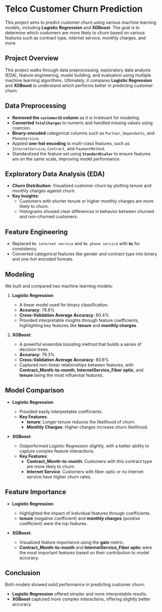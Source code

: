 # Telco Customer Churn Prediction

This project aims to predict customer churn using various machine learning models, including **Logistic Regression** and **XGBoost**. The goal is to determine which customers are more likely to churn based on various features such as contract type, internet service, monthly charges, and more.

## Project Overview

This project walks through data preprocessing, exploratory data analysis (EDA), feature engineering, model building, and evaluation using multiple machine learning algorithms. Ultimately, it compares **Logistic Regression** and **XGBoost** to understand which performs better in predicting customer churn.

## Data Preprocessing

- **Removed the `customerID` column** as it is irrelevant for modeling.
- **Converted `TotalCharges`** to numeric and handled missing values using coercion.
- **Binary-encoded** categorical columns such as `Partner`, `Dependents`, and `PhoneService`.
- Applied **one-hot encoding** to multi-class features, such as `InternetService`, `Contract`, and `PaymentMethod`.
- Standardized the feature set using **`StandardScaler`** to ensure features are on the same scale, improving model performance.

## Exploratory Data Analysis (EDA)

- **Churn Distribution**: Visualized customer churn by plotting tenure and monthly charges against churn.
- **Key Insights**:
  - Customers with shorter tenure or higher monthly charges are more likely to churn.
  - Histograms showed clear differences in behavior between churned and non-churned customers.

## Feature Engineering

- Replaced `No internet service` and `No phone service` with **`No`** for consistency.
- Converted categorical features like gender and contract type into binary and one-hot encoded formats.

## Modeling

We built and compared two machine learning models:

1. **Logistic Regression**:
   - A linear model used for binary classification.
   - **Accuracy**: 78.8%
   - **Cross-Validation Average Accuracy**: 80.4%
   - Provided interpretable insights through feature coefficients, highlighting key features like **tenure** and **monthly charges**.

2. **XGBoost**:
   - A powerful ensemble boosting method that builds a series of decision trees.
   - **Accuracy**: 79.3%
   - **Cross-Validation Average Accuracy**: 80.6%
   - Captured non-linear relationships between features, with **Contract_Month-to-month**, **InternetService_Fiber optic**, and **tenure** being the most influential features.

## Model Comparison

- **Logistic Regression**:
  - Provided easily interpretable coefficients.
  - **Key Features**:
    - **tenure**: Longer tenure reduces the likelihood of churn.
    - **Monthly Charges**: Higher charges increase churn likelihood.

- **XGBoost**:
  - Outperformed Logistic Regression slightly, with a better ability to capture complex feature interactions.
  - **Key Features**:
    - **Contract_Month-to-month**: Customers with this contract type are more likely to churn.
    - **Internet Service**: Customers with fiber optic or no internet service have higher churn rates.

## Feature Importance

- **Logistic Regression**:
  - Highlighted the impact of individual features through coefficients.
  - **tenure** (negative coefficient) and **monthly charges** (positive coefficient) were the top features.

- **XGBoost**:
  - Visualized feature importance using the **gain** metric.
  - **Contract_Month-to-month** and **InternetService_Fiber optic** were the most important features based on their contribution to model accuracy.

## Conclusion

Both models showed solid performance in predicting customer churn:
- **Logistic Regression** offered simpler and more interpretable results.
- **XGBoost** captured more complex interactions, offering slightly better accuracy.
